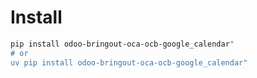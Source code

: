 # Install

```bash
pip install odoo-bringout-oca-ocb-google_calendar"
# or
uv pip install odoo-bringout-oca-ocb-google_calendar"
```
